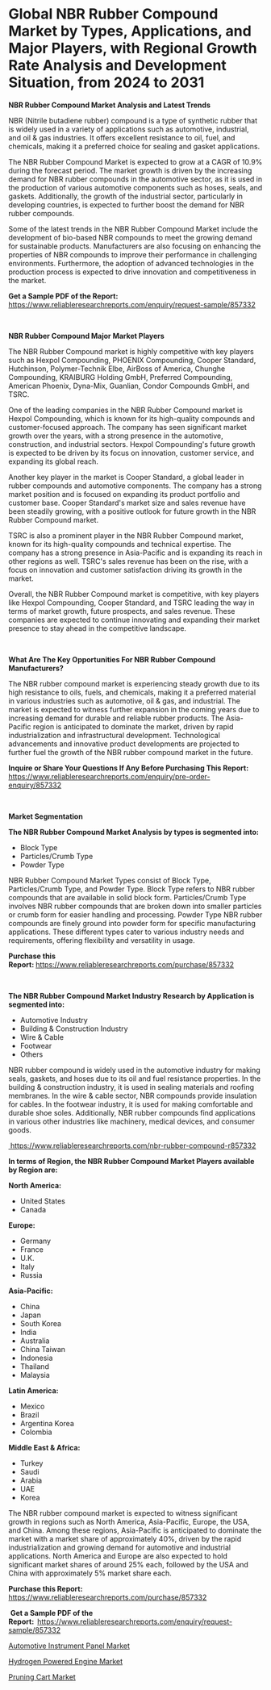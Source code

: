 <p><h1>Global NBR Rubber Compound Market by Types, Applications, and Major Players, with Regional Growth Rate Analysis and Development Situation, from 2024 to 2031</h1></p><p><strong>NBR Rubber Compound Market Analysis and Latest Trends</strong></p>
<p><p>NBR (Nitrile butadiene rubber) compound is a type of synthetic rubber that is widely used in a variety of applications such as automotive, industrial, and oil & gas industries. It offers excellent resistance to oil, fuel, and chemicals, making it a preferred choice for sealing and gasket applications.</p><p>The NBR Rubber Compound Market is expected to grow at a CAGR of 10.9% during the forecast period. The market growth is driven by the increasing demand for NBR rubber compounds in the automotive sector, as it is used in the production of various automotive components such as hoses, seals, and gaskets. Additionally, the growth of the industrial sector, particularly in developing countries, is expected to further boost the demand for NBR rubber compounds.</p><p>Some of the latest trends in the NBR Rubber Compound Market include the development of bio-based NBR compounds to meet the growing demand for sustainable products. Manufacturers are also focusing on enhancing the properties of NBR compounds to improve their performance in challenging environments. Furthermore, the adoption of advanced technologies in the production process is expected to drive innovation and competitiveness in the market.</p></p>
<p><strong>Get a Sample PDF of the Report:&nbsp;</strong> <a href="https://www.reliableresearchreports.com/enquiry/request-sample/857332">https://www.reliableresearchreports.com/enquiry/request-sample/857332</a></p>
<p>&nbsp;</p>
<p><strong>NBR Rubber Compound Major Market Players</strong></p>
<p><p>The NBR Rubber Compound market is highly competitive with key players such as Hexpol Compounding, PHOENIX Compounding, Cooper Standard, Hutchinson, Polymer-Technik Elbe, AirBoss of America, Chunghe Compounding, KRAIBURG Holding GmbH, Preferred Compounding, American Phoenix, Dyna-Mix, Guanlian, Condor Compounds GmbH, and TSRC.</p><p>One of the leading companies in the NBR Rubber Compound market is Hexpol Compounding, which is known for its high-quality compounds and customer-focused approach. The company has seen significant market growth over the years, with a strong presence in the automotive, construction, and industrial sectors. Hexpol Compounding's future growth is expected to be driven by its focus on innovation, customer service, and expanding its global reach.</p><p>Another key player in the market is Cooper Standard, a global leader in rubber compounds and automotive components. The company has a strong market position and is focused on expanding its product portfolio and customer base. Cooper Standard's market size and sales revenue have been steadily growing, with a positive outlook for future growth in the NBR Rubber Compound market.</p><p>TSRC is also a prominent player in the NBR Rubber Compound market, known for its high-quality compounds and technical expertise. The company has a strong presence in Asia-Pacific and is expanding its reach in other regions as well. TSRC's sales revenue has been on the rise, with a focus on innovation and customer satisfaction driving its growth in the market.</p><p>Overall, the NBR Rubber Compound market is competitive, with key players like Hexpol Compounding, Cooper Standard, and TSRC leading the way in terms of market growth, future prospects, and sales revenue. These companies are expected to continue innovating and expanding their market presence to stay ahead in the competitive landscape.</p></p>
<p>&nbsp;</p>
<p><strong>What Are The Key Opportunities For NBR Rubber Compound Manufacturers?</strong></p>
<p><p>The NBR rubber compound market is experiencing steady growth due to its high resistance to oils, fuels, and chemicals, making it a preferred material in various industries such as automotive, oil & gas, and industrial. The market is expected to witness further expansion in the coming years due to increasing demand for durable and reliable rubber products. The Asia-Pacific region is anticipated to dominate the market, driven by rapid industrialization and infrastructural development. Technological advancements and innovative product developments are projected to further fuel the growth of the NBR rubber compound market in the future.</p></p>
<p><strong>Inquire or Share Your Questions If Any Before Purchasing This Report:</strong> <a href="https://www.reliableresearchreports.com/enquiry/pre-order-enquiry/857332">https://www.reliableresearchreports.com/enquiry/pre-order-enquiry/857332</a></p>
<p>&nbsp;</p>
<p><strong>Market Segmentation</strong></p>
<p><strong>The NBR Rubber Compound Market Analysis by types is segmented into:</strong></p>
<p><ul><li>Block Type</li><li>Particles/Crumb Type</li><li>Powder Type</li></ul></p>
<p><p>NBR Rubber Compound Market Types consist of Block Type, Particles/Crumb Type, and Powder Type. Block Type refers to NBR rubber compounds that are available in solid block form. Particles/Crumb Type involves NBR rubber compounds that are broken down into smaller particles or crumb form for easier handling and processing. Powder Type NBR rubber compounds are finely ground into powder form for specific manufacturing applications. These different types cater to various industry needs and requirements, offering flexibility and versatility in usage.</p></p>
<p><strong>Purchase this Report:&nbsp;</strong><a href="https://www.reliableresearchreports.com/purchase/857332">https://www.reliableresearchreports.com/purchase/857332</a></p>
<p>&nbsp;</p>
<p><strong>The NBR Rubber Compound Market Industry Research by Application is segmented into:</strong></p>
<p><ul><li>Automotive Industry</li><li>Building & Construction Industry</li><li>Wire & Cable</li><li>Footwear</li><li>Others</li></ul></p>
<p><p>NBR rubber compound is widely used in the automotive industry for making seals, gaskets, and hoses due to its oil and fuel resistance properties. In the building & construction industry, it is used in sealing materials and roofing membranes. In the wire & cable sector, NBR compounds provide insulation for cables. In the footwear industry, it is used for making comfortable and durable shoe soles. Additionally, NBR rubber compounds find applications in various other industries like machinery, medical devices, and consumer goods.</p></p>
<p><a href="https://www.reliableresearchreports.com/nbr-rubber-compound-r857332">&nbsp;https://www.reliableresearchreports.com/nbr-rubber-compound-r857332</a></p>
<p><strong>In terms of Region, the NBR Rubber Compound Market Players available by Region are:</strong></p>
<p>
    <p> <strong> North America: </strong>
        <ul>
            <li>United States</li>
            <li>Canada</li>
        </ul>
        </p> 
    <p> <strong> Europe: </strong>
        <ul>
            <li>Germany</li>
            <li>France</li>
            <li>U.K.</li>
            <li>Italy</li>
            <li>Russia</li>
        </ul>
        </p> 
    <p> <strong> Asia-Pacific: </strong>
        <ul>
            <li>China</li>
            <li>Japan</li>
            <li>South Korea</li>
            <li>India</li>
            <li>Australia</li>
            <li>China Taiwan</li>
            <li>Indonesia</li>
            <li>Thailand</li>
            <li>Malaysia</li>
        </ul>
        </p> 
    <p> <strong> Latin America: </strong>
        <ul>
            <li>Mexico</li>
            <li>Brazil</li>
            <li>Argentina Korea</li>
            <li>Colombia</li>
        </ul>
        </p> 
    <p> <strong> Middle East & Africa: </strong>
        <ul>
            <li>Turkey</li>
            <li>Saudi</li>
            <li>Arabia</li>
            <li>UAE</li>
            <li>Korea</li>
        </ul>
    </p>
    </p>
<p><p>The NBR rubber compound market is expected to witness significant growth in regions such as North America, Asia-Pacific, Europe, the USA, and China. Among these regions, Asia-Pacific is anticipated to dominate the market with a market share of approximately 40%, driven by the rapid industrialization and growing demand for automotive and industrial applications. North America and Europe are also expected to hold significant market shares of around 25% each, followed by the USA and China with approximately 5% market share each.</p></p>
<p><strong>Purchase this Report: </strong><a href="https://www.reliableresearchreports.com/purchase/857332">https://www.reliableresearchreports.com/purchase/857332</a></p>
<p>&nbsp;<strong>Get a Sample PDF of the Report:&nbsp;&nbsp;</strong><a href="https://www.reliableresearchreports.com/enquiry/request-sample/857332">https://www.reliableresearchreports.com/enquiry/request-sample/857332</a></p>
<p><strong></strong></p>
<p><p><a href="https://medium.com/@amyjacobi/automotive-instrument-panel-market-outlook-complete-industry-analysis-2024-to-2031-c4b30f043f94">Automotive Instrument Panel Market</a></p><p><a href="https://medium.com/@scottroberts2661/hydrogen-powered-engine-market-size-is-growing-at-cagr-of-6-6-5b15681277ea">Hydrogen Powered Engine Market</a></p><p><a href="https://medium.com/@clairhane1992/global-pruning-cart-industry-types-applications-market-players-regional-growth-analysis-and-d6446e9e0950">Pruning Cart Market</a></p></p>